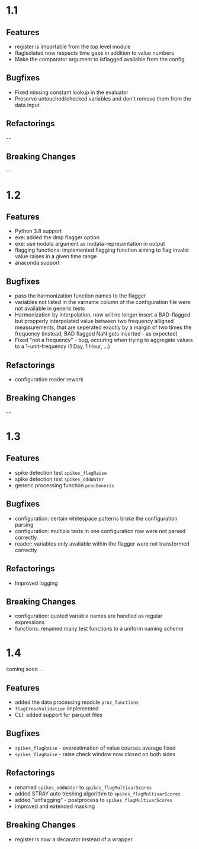 # 1.1

## Features
- register is importable from the top level module 
- flagIsolated now respects time gaps in addition to value numbers
- Make the comparator argument to isflagged available from the config


## Bugfixes
- Fixed missing constant lookup in the evaluator
- Preserve untouched/checked variables and don't remove them from the data input

 
## Refactorings
--

## Breaking Changes
-- 

# 1.2

## Features
- Python 3.8 support
- exe: added the dmp flagger option
- exe: use nodata argument as nodata-representation in output
- flagging functions: implemented flagging function aiming to flag invalid value raises in a given time range
- anaconda support

## Bugfixes
- pass the harmonization function names to the flagger
- variables not listed in the varname column of the configuration file
  were not available in generic tests
- Harmonization by interpolation, now will no longer insert a BAD-flagged but propperly interpolated value between two frequency alligned meassurements, that are seperated exactly by a margin of two times the frequency (instead, BAD flagged NaN gets inserted - as expected)
- Fixed "not a frequency" - bug, occuring when trying to aggregate values to a 1-unit-frequency (1 Day, 1 Hour, ...)

## Refactorings
- configuration reader rework

## Breaking Changes
-- 

# 1.3

## Features
- spike detection test `spikes_flagRaise`
- spike detection test `spikes_oddWater`
- generic processing function `procGeneric` 

## Bugfixes
- configuration: certain whitespace patterns broke the configuration parsing
- configuration: multiple tests in one configuration row were not parsed correctly
- reader: variables only available within the flagger were not transformed correctly

## Refactorings
- Improved logging

## Breaking Changes
- configuration: quoted variable names are handled as regular expressions
- functions: renamed many test functions to a uniform naming scheme


# 1.4

coming soon ...

## Features
- added the data processing module `proc_functions`
- `flagCrossValidation` implemented
- CLI: added support for parquet files

## Bugfixes
- `spikes_flagRaise` - overestimation of value courses average fixed
- `spikes_flagRaise` - raise check window now closed on both sides

## Refactorings
- renamed `spikes_oddWater` to `spikes_flagMultivarScores`
- added STRAY auto treshing algorithm to `spikes_flagMultivarScores`
- added "unflagging" - postprocess to `spikes_flagMultivarScores`
- improved and extended masking

## Breaking Changes
- register is now a decorator instead of a wrapper
